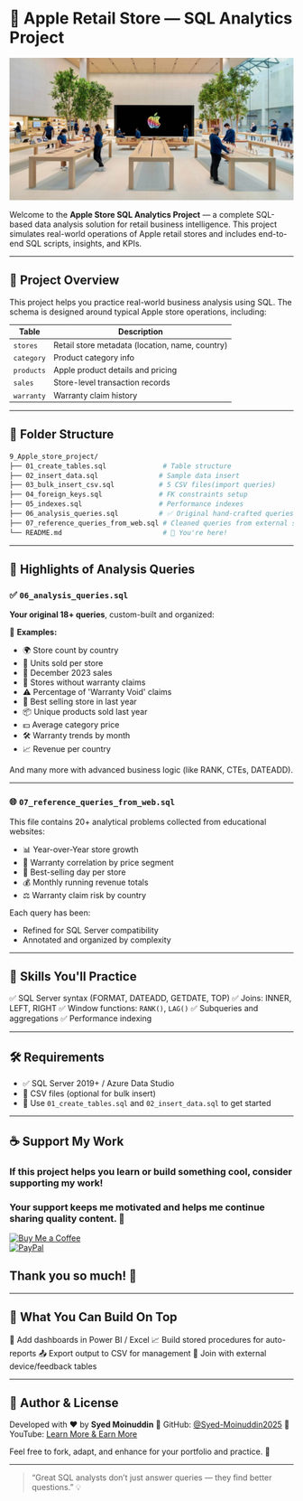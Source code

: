 # 🍎 Apple Retail Store — SQL Analytics Project
<div align="center">
  <img src="https://raw.githubusercontent.com/Syed-Moinuddin2025/sql-learning-journey/main/images/image56.png" alt="SQL Learning Banner" width="800" height="auto">
</div>


Welcome to the **Apple Store SQL Analytics Project** — a complete SQL-based data analysis solution for retail business intelligence. This project simulates real-world operations of Apple retail stores and includes end-to-end SQL scripts, insights, and KPIs.

---

## 🧾 Project Overview

This project helps you practice real-world business analysis using SQL. The schema is designed around typical Apple store operations, including:

| Table      | Description                                     |
| ---------- | ----------------------------------------------- |
| `stores`   | Retail store metadata (location, name, country) |
| `category` | Product category info                           |
| `products` | Apple product details and pricing               |
| `sales`    | Store-level transaction records                 |
| `warranty` | Warranty claim history                          |

---

## 📁 Folder Structure

```bash
9_Apple_store_project/
├── 01_create_tables.sql              # Table structure
├── 02_insert_data.sql               # Sample data insert
├── 03_bulk_insert_csv.sql           # 5 CSV files(import queries)
├── 04_foreign_keys.sql              # FK constraints setup
├── 05_indexes.sql                   # Performance indexes
├── 06_analysis_queries.sql          # ✅ Original hand-crafted queries
├── 07_reference_queries_from_web.sql # Cleaned queries from external sources
└── README.md                         # 📘 You're here!
```

---

## 🔎 Highlights of Analysis Queries

### ✅ `06_analysis_queries.sql`

**Your original 18+ queries**, custom-built and organized:

📌 **Examples:**

* 🌍 Store count by country
* 🏪 Units sold per store
* 📅 December 2023 sales
* 🚫 Stores without warranty claims
* ⚠️ Percentage of 'Warranty Void' claims
* 🥇 Best selling store in last year
* 📦 Unique products sold last year
* 💵 Average category price
* 🛠 Warranty trends by month
* 📈 Revenue per country

And many more with advanced business logic (like RANK, CTEs, DATEADD).

---

### 🌐 `07_reference_queries_from_web.sql`

This file contains 20+ analytical problems collected from educational websites:

* 📊 Year-over-Year store growth
* 🔄 Warranty correlation by price segment
* 🥇 Best-selling day per store
* 💰 Monthly running revenue totals
* ⚖️ Warranty claim risk by country

Each query has been:

* Refined for SQL Server compatibility
* Annotated and organized by complexity

---

## 🎯 Skills You'll Practice

✅ SQL Server syntax (FORMAT, DATEADD, GETDATE, TOP)
✅ Joins: INNER, LEFT, RIGHT
✅ Window functions: `RANK()`, `LAG()`
✅ Subqueries and aggregations
✅ Performance indexing

---

## 🛠 Requirements

* ✅ SQL Server 2019+ / Azure Data Studio
* 🧩 CSV files (optional for bulk insert)
* 📜 Use `01_create_tables.sql` and `02_insert_data.sql` to get started

---
## ☕ Support My Work

### If this project helps you learn or build something cool, consider supporting my work!  

### Your support keeps me motivated and helps me continue sharing quality content. 🙌

[![Buy Me a Coffee](https://img.shields.io/badge/☕-Buy_Me_A_Coffee-yellow?style=flat-square)](https://coff.ee/syedmoin)  
[![PayPal](https://img.shields.io/badge/💰-Donate_via_PayPal-blue?style=flat-square)](https://paypal.me/syedmoinuddin101)

## Thank you so much! 🙏
---
## 📌 What You Can Build On Top

🚀 Add dashboards in Power BI / Excel
📈 Build stored procedures for auto-reports
📤 Export output to CSV for management
🧩 Join with external device/feedback tables

---

## 🤝 Author & License

Developed with ❤️ by **Syed Moinuddin**
🔗 GitHub: [@Syed-Moinuddin2025](https://github.com/Syed-Moinuddin2025)
🔗 YouTube: [Learn More & Earn More](https://youtube.com/@learn_more-and-earn_more-syed)

Feel free to fork, adapt, and enhance for your portfolio and practice. 🚀

---

> “Great SQL analysts don’t just answer queries — they find better questions.” 💡
